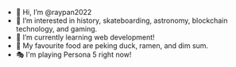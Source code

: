 - 👋 Hi, I’m @raypan2022
- 👀 I’m interested in history, skateboarding, astronomy, blockchain technology, and gaming.
- 🌱 I’m currently learning web development!
- 🍔 My favourite food are peking duck, ramen, and dim sum.
- 🎭 I'm playing Persona 5 right now!

<!---
raypan2022/raypan2022 is a ✨ special ✨ repository because its `README.md` (this file) appears on your GitHub profile.
You can click the Preview link to take a look at your changes.
--->
